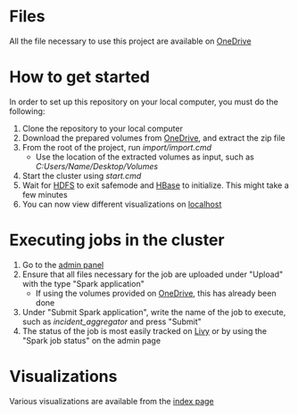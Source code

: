 # Files

All the file necessary to use this project are available on [OneDrive](https://syddanskuni-my.sharepoint.com/:f:/g/personal/kdavi16_student_sdu_dk/Ev372veNCAhNiWASCXJZ8BUBAb4xyHgWPrM-2ROMWIif3Q?e=enLgO9)

# How to get started

In order to set up this repository on your local computer, you must do the following:
1. Clone the repository to your local computer
2. Download the prepared volumes from [OneDrive](https://syddanskuni-my.sharepoint.com/:f:/g/personal/kdavi16_student_sdu_dk/Ev372veNCAhNiWASCXJZ8BUBAb4xyHgWPrM-2ROMWIif3Q?e=enLgO9), and extract the zip file
3. From the root of the project, run _import/import.cmd_
    * Use the location of the extracted volumes as input, such as _C:Users/Name/Desktop/Volumes_
4. Start the cluster using _start.cmd_
5. Wait for [HDFS](http://localhost:9870/) to exit safemode and [HBase](http://localhost:16010/master-status) to initialize. This might take a few minutes
6. You can now view different visualizations on [localhost](http://localhost:3000/admin)

# Executing jobs in the cluster

1. Go to the [admin panel](http://localhost:3000/admin)
2. Ensure that all files necessary for the job are uploaded under "Upload" with the type "Spark application"
    * If using the volumes provided on [OneDrive](https://syddanskuni-my.sharepoint.com/:f:/g/personal/kdavi16_student_sdu_dk/Ev372veNCAhNiWASCXJZ8BUBAb4xyHgWPrM-2ROMWIif3Q?e=enLgO9), this has already been done
3. Under "Submit Spark application", write the name of the job to execute, such as _incident_aggregator_ and press "Submit"
4. The status of the job is most easily tracked on [Livy](http://localhost:8998/ui) or by using the "Spark job status" on the admin page

# Visualizations

Various visualizations are available from the [index page](http://localhost:3000/)
